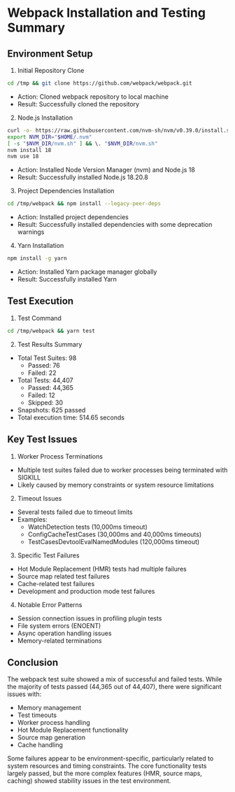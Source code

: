 # Webpack Installation and Testing Summary

## Environment Setup

1. Initial Repository Clone
```bash
cd /tmp && git clone https://github.com/webpack/webpack.git
```
- Action: Cloned webpack repository to local machine
- Result: Successfully cloned the repository

2. Node.js Installation
```bash
curl -o- https://raw.githubusercontent.com/nvm-sh/nvm/v0.39.0/install.sh | bash
export NVM_DIR="$HOME/.nvm"
[ -s "$NVM_DIR/nvm.sh" ] && \. "$NVM_DIR/nvm.sh"
nvm install 18
nvm use 18
```
- Action: Installed Node Version Manager (nvm) and Node.js 18
- Result: Successfully installed Node.js 18.20.8

3. Project Dependencies Installation
```bash
cd /tmp/webpack && npm install --legacy-peer-deps
```
- Action: Installed project dependencies
- Result: Successfully installed dependencies with some deprecation warnings

4. Yarn Installation
```bash
npm install -g yarn
```
- Action: Installed Yarn package manager globally
- Result: Successfully installed Yarn

## Test Execution

1. Test Command
```bash
cd /tmp/webpack && yarn test
```

2. Test Results Summary
- Total Test Suites: 98
  - Passed: 76
  - Failed: 22
- Total Tests: 44,407
  - Passed: 44,365
  - Failed: 12
  - Skipped: 30
- Snapshots: 625 passed
- Total execution time: 514.65 seconds

## Key Test Issues

1. Worker Process Terminations
- Multiple test suites failed due to worker processes being terminated with SIGKILL
- Likely caused by memory constraints or system resource limitations

2. Timeout Issues
- Several tests failed due to timeout limits
- Examples:
  - WatchDetection tests (10,000ms timeout)
  - ConfigCacheTestCases (30,000ms and 40,000ms timeouts)
  - TestCasesDevtoolEvalNamedModules (120,000ms timeout)

3. Specific Test Failures
- Hot Module Replacement (HMR) tests had multiple failures
- Source map related test failures
- Cache-related test failures
- Development and production mode test failures

4. Notable Error Patterns
- Session connection issues in profiling plugin tests
- File system errors (ENOENT)
- Async operation handling issues
- Memory-related terminations

## Conclusion

The webpack test suite showed a mix of successful and failed tests. While the majority of tests passed (44,365 out of 44,407), there were significant issues with:
- Memory management
- Test timeouts
- Worker process handling
- Hot Module Replacement functionality
- Source map generation
- Cache handling

Some failures appear to be environment-specific, particularly related to system resources and timing constraints. The core functionality tests largely passed, but the more complex features (HMR, source maps, caching) showed stability issues in the test environment.